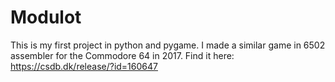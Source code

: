 # Modulot
This is my first project in python and pygame.
I made a similar game in 6502 assembler for the Commodore 64 in 2017.
Find it here: https://csdb.dk/release/?id=160647
